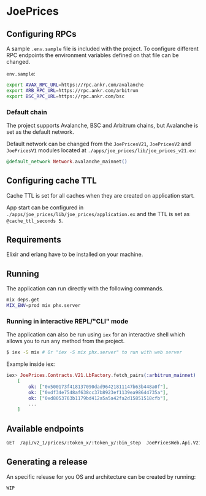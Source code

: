 # JoePrices

## Configuring RPCs

A sample `.env.sample` file is included with the project. To configure different RPC endpoints the environment variables defined on that file can be changed.

`env.sample`:
```bash
export AVAX_RPC_URL=https://rpc.ankr.com/avalanche
export ARB_RPC_URL=https://rpc.ankr.com/arbitrum
export BSC_RPC_URL=https://rpc.ankr.com/bsc
```

### Default chain

The project supports Avalanche, BSC and Arbitrum chains, but Avalanche is set as the default network.

Default network can be changed from the `JoePricesV21`, `JoePricesV2` and `JoePricesV1` modules located at `./apps/joe_prices/lib/joe_prices_v21.ex`:

```elixir
@default_network Network.avalanche_mainnet()
```

## Configuring cache TTL

Cache TTL is set for all caches when they are created on application start. 

App start can be configured in `./apps/joe_prices/lib/joe_prices/application.ex` and the TTL is set as `@cache_ttl_seconds 5`.

## Requirements

Elixir and erlang have to be installed on your machine.

## Running

The application can run directly with the following commands.

``` bash
mix deps.get
MIX_ENV=prod mix phx.server
```

### Running in interactive REPL/"CLI" mode

The application can also be run using `iex` for an interactive shell which allows you to run any method from the project.

```bash
$ iex -S mix # Or "iex -S mix phx.server" to run with web server
```

Example inside iex:
```elixir
iex> JoePrices.Contracts.V21.LbFactory.fetch_pairs(:arbitrum_mainnet)
    [
        ok: ["0x500173f418137090dad96421811147b63b448a0f"],
        ok: ["0xdf34e7548af638cc37b8923ef1139ea98644735a"],
        ok: ["0xd8053763b1179bd412a5a5a42fa2d15851518cfb"],
        ...
    ]
```

## Available endpoints

``` bash
GET  /api/v2_1/prices/:token_x/:token_y/:bin_step  JoePricesWeb.Api.V21.PriceController :index
```

## Generating a release

An specific release for you OS and architecture can be created by running:

```
WIP
```
